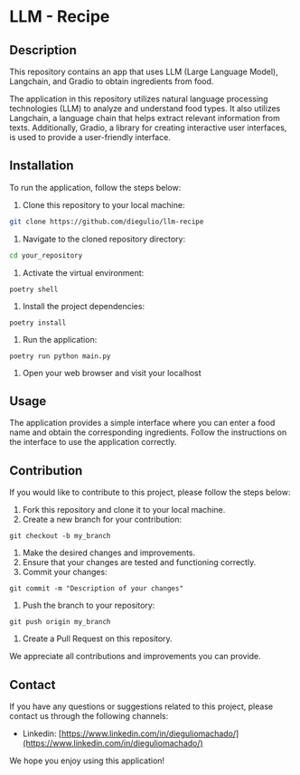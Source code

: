 # LLM - Recipe


## Description

This repository contains an app that uses LLM (Large Language Model), Langchain, and Gradio to obtain ingredients from food.

The application in this repository utilizes natural language processing technologies (LLM) to analyze and understand food types. It also utilizes Langchain, a language chain that helps extract relevant information from texts. Additionally, Gradio, a library for creating interactive user interfaces, is used to provide a user-friendly interface.

## Installation

To run the application, follow the steps below:

1. Clone this repository to your local machine:

```bash
git clone https://github.com/diegulio/llm-recipe

```

1. Navigate to the cloned repository directory:

```bash
cd your_repository
```

1. Activate the virtual environment:

```
poetry shell

```

1. Install the project dependencies:

```
poetry install

```

1. Run the application:

```
poetry run python main.py

```

1. Open your web browser and visit your localhost

## Usage

The application provides a simple interface where you can enter a food name and obtain the corresponding ingredients. Follow the instructions on the interface to use the application correctly.

## Contribution

If you would like to contribute to this project, please follow the steps below:

1. Fork this repository and clone it to your local machine.
2. Create a new branch for your contribution:

```
git checkout -b my_branch

```

1. Make the desired changes and improvements.
2. Ensure that your changes are tested and functioning correctly.
3. Commit your changes:

```
git commit -m "Description of your changes"

```

1. Push the branch to your repository:

```
git push origin my_branch

```

1. Create a Pull Request on this repository.

We appreciate all contributions and improvements you can provide.

## Contact

If you have any questions or suggestions related to this project, please contact us through the following channels:

- Linkedin: [https://www.linkedin.com/in/dieguliomachado/](https://www.linkedin.com/in/dieguliomachado/)

We hope you enjoy using this application!